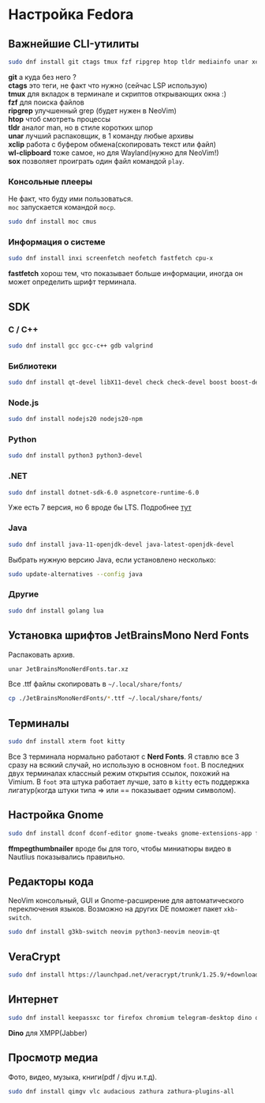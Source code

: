 # Настройка Fedora

## Важнейшие CLI-утилиты

```bash
sudo dnf install git ctags tmux fzf ripgrep htop tldr mediainfo unar xclip wl-clipboard sox
```
__git__ а куда без него ? \
__ctags__ это теги, не факт что нужно (сейчас LSP использую) \
__tmux__ для вкладок в терминале и скриптов открывающих окна :) \
__fzf__ для поиска файлов \
__ripgrep__ улучшенный grep (будет нужен в NeoVim) \
__htop__ чтоб смотреть процессы \
__tldr__ аналог man, но в стиле коротких шпор \
__unar__ лучший распаковщик, в 1 команду любые архивы \
__xclip__ работа с буфером обмена(скопировать текст или файл) \
__wl-clipboard__ тоже самое, но для Wayland(нужно для NeoVim!) \
__sox__ позволяет проиграть один файл командой `play`.

### Консольные плееры

Не факт, что буду ими пользоваться. \
`moc` запускается командой `mocp`.

```bash
sudo dnf install moc cmus
```

### Информация о системе

```bash
sudo dnf install inxi screenfetch neofetch fastfetch cpu-x
```

__fastfetch__ хорош тем, что показывает больше информации,
иногда он может определить шрифт терминала.

## SDK

### C / C++
```bash
sudo dnf install gcc gcc-c++ gdb valgrind
```

### Библиотеки
```bash
sudo dnf install qt-devel libX11-devel check check-devel boost boost-devel freeglut freeglut-devel
```

### Node.js
```bash
sudo dnf install nodejs20 nodejs20-npm
```

### Python
```bash
sudo dnf install python3 python3-devel
```

### .NET
```bash
sudo dnf install dotnet-sdk-6.0 aspnetcore-runtime-6.0
```

Уже есть 7 версия, но 6 вроде бы LTS.
Подробнее [тут](https://learn.microsoft.com/en-us/dotnet/core/install/linux-fedora)

### Java
```bash
sudo dnf install java-11-openjdk-devel java-latest-openjdk-devel
```

Выбрать нужную версию Java, если установлено несколько:
```bash
sudo update-alternatives --config java
```

### Другие
```bash
sudo dnf install golang lua
```

## Установка шрифтов JetBrainsMono Nerd Fonts

Распаковать архив.
```bash
unar JetBrainsMonoNerdFonts.tar.xz
```

Все .ttf файлы скопировать в `~/.local/share/fonts/`
```bash
cp ./JetBrainsMonoNerdFonts/*.ttf ~/.local/share/fonts/
```

## Терминалы

```bash
sudo dnf install xterm foot kitty
```

Все 3 терминала нормально работают с __Nerd Fonts__.
Я ставлю все 3 сразу на всякий случай, но использую в основном `foot`.
В последних двух терминалах классный режим открытия ссылок,
похожий на Vimium. В `foot` эта штука работает лучше,
зато в `kitty` есть поддержка лигатур(когда штуки типа => или == показывает одним символом).

## Настройка Gnome

```bash
sudo dnf install dconf dconf-editor gnome-tweaks gnome-extensions-app ffmpegthumbnailer
```
__ffmpegthumbnailer__ вроде бы для того, чтобы миниатюры видео в Nautlius показывались правильно.

## Редакторы кода
NeoVim консольный, GUI и
Gnome-расширение для автоматического переключения языков.
Возможно на других DE поможет пакет `xkb-switch`.

```bash
sudo dnf install g3kb-switch neovim python3-neovim neovim-qt
```


## VeraCrypt
```bash
sudo dnf install https://launchpad.net/veracrypt/trunk/1.25.9/+download/veracrypt-1.25.9-CentOS-8-x86_64.rpm
```

## Интернет

```bash
sudo dnf install keepassxc tor firefox chromium telegram-desktop dino qbittorrent
```
__Dino__ для XMPP(Jabber)


## Просмотр медиа

Фото, видео, музыка, книги(pdf / djvu и.т.д).

```bash
sudo dnf install qimgv vlc audacious zathura zathura-plugins-all
```
